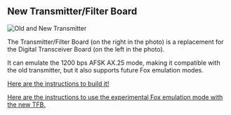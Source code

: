 ## New Transmitter/Filter Board

![Old and New Transmitter](https://countingfromzero.net/amsat/old_and_new_tx.jpg)

The Transmitter/Filter Board (on the right in the photo) is a replacement for the Digital Transceiver Board (on the left in the photo).

It can emulate the 1200 bps AFSK AX.25 mode, making it compatible with the old transmitter, but it also supports future Fox emulation modes.

[Here are the instructions to build it!](New-Transmitter-Filter-Board-Hardware-and-rpitx-Software-Install)

[Here are the instructions to use the experimental Fox emulation mode with the new TFB.](Fox-Emulation)